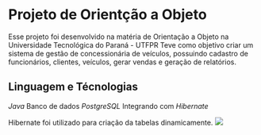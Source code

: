 # Projeto de Orientção a Objeto
Esse projeto foi desenvolvido na matéria de Orientação a Objeto na Universidade Tecnológica do Paraná - UTFPR
Teve como objetivo criar um sistema de gestão de concessionária de veículos, possuindo cadastro de funcionários, clientes, veículos, gerar vendas e geração de relatórios.

## Linguagem e Técnologias
*Java*
Banco de dados *PostgreSQL*
Integrando com *Hibernate*

Hibernate foi utilizado para criação da tabelas dinamicamente.
<img src="tables.jpg">
